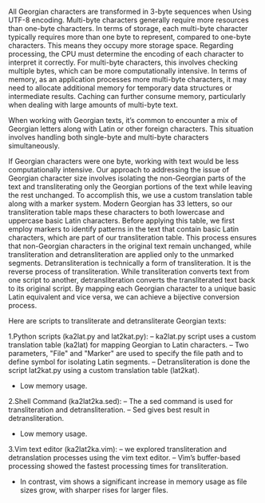 All Georgian characters are transformed in 3-byte sequences when Using UTF-8 encoding. Multi-byte characters generally require more resources than one-byte characters. In terms of storage, each multi-byte character typically requires more than one byte to represent, compared to one-byte characters. This means they occupy more storage space. Regarding processing, the CPU must determine the encoding of each character to interpret it correctly. For multi-byte characters, this involves checking multiple bytes, which can be more computationally intensive. In terms of memory, as an application processes more multi-byte characters, it may need to allocate additional memory for temporary data structures or intermediate results. Caching can further consume memory, particularly when dealing with large amounts of multi-byte text.

When working with Georgian texts, it’s common to encounter a mix of Georgian letters along with Latin or other foreign characters. This situation involves handling both single-byte and multi-byte characters simultaneously.

If Georgian characters were one byte, working with text would be less computationally intensive. Our approach to addressing the issue of Georgian character size involves isolating the non-Georgian parts of the text and  transliterating only the Georgian portions of the text while leaving the rest unchanged. To accomplish this, we use a custom translation table along with a marker system. Modern Georgian has 33 letters, so our transliteration table maps these characters to both lowercase and uppercase basic Latin characters. Before applying this table, we first employ markers to identify patterns in the text that contain basic Latin characters, which are part of our transliteration table. This process ensures that non-Georgian characters in the original text remain unchanged, while transliteration and detransliteration are applied only to the unmarked segments. Detransliteration is technically a form of transliteration. It is the reverse process of transliteration. While transliteration converts text from one script to another, detransliteration converts the transliterated text back to its original script.
By mapping each Georgian character to a unique basic Latin equivalent and vice versa, we can achieve a bijective conversion process.

Here are scripts to transliterate and detransliterate Georgian texts:

1.Python scripts (ka2lat.py and lat2kat.py):
  – ka2lat.py script uses a custom translation table (ka2lat) for mapping Georgian to Latin characters.
  – Two parameters, "File" and "Marker" are used to specify the file path and to define symbol for isolating Latin segments.
  – Detransliteration is done the script lat2kat.py using a custom translation table (lat2kat).
  - Low memory usage.

2.Shell Command (ka2lat2ka.sed):
  – The a sed command is used for transliteration and detransliteration.
  – Sed gives best result in detransliteration.
  - Low memory usage.

3.Vim text editor (ka2lat2ka.vim):
  – we explored transliteration and detranslation processes using the vim text editor.
  – Vim’s buffer-based processing showed the fastest processing times for transliteration.
  - In contrast, vim shows a significant increase in memory usage as file sizes grow, with sharper rises for larger files.
